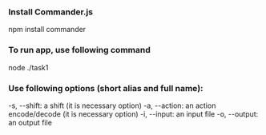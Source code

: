 ### Install Commander.js

  npm install commander

### To run app, use following command

  node ./task1

### Use following options (short alias and full name):

-s, --shift: a shift (it is necessary option)
-a, --action: an action encode/decode (it is necessary option)
-i, --input: an input file
-o, --output: an output file
